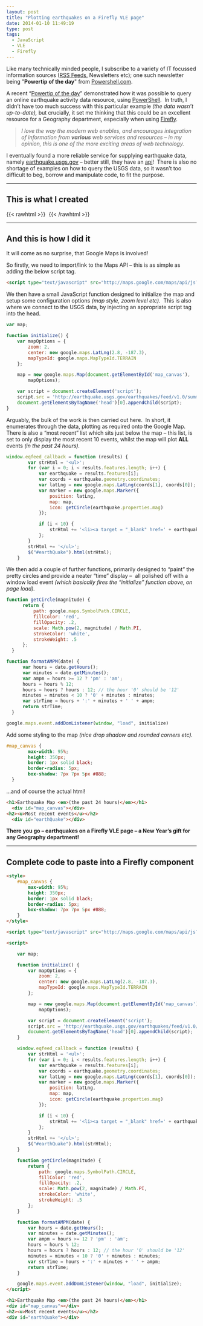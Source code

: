 ```yaml
---
layout: post
title: "Plotting earthquakes on a Firefly VLE page"
date: 2014-01-10 11:49:19
type: post
tags:
  - JavaScript
  - VLE
  - Firefly
---
```


Like many technically minded people, I subscribe to a variety of IT focussed information sources ([RSS Feeds](http://en.wikipedia.org/wiki/RSS), Newsletters etc); one such newsletter being "**Powertip of the day**" from [Powershell.com](http://powershell.com/).

A recent “[Powertip of the day](http://powershell.com/cs/blogs/tips/archive/2013/12/31/getting-most-recent-earthquakes.aspx)” demonstrated how it was possible to query an online earthquake activity data resource, using [PowerShell](http://en.wikipedia.org/wiki/Windows_PowerShell).  In truth, I didn’t have too much success with this particular example _(the data wasn’t up-to-date),_ but crucially, it set me thinking that this could be an excellent resource for a Geography department, especially when using [Firefly](http://fireflysolutions.co.uk/).

> _I love the way the modern web enables, and encourages integration of information from **various** web services and resources – in my opinion, this is one of the more exciting areas of web technology._

I eventually found a more reliable service for supplying earthquake data, namely [earthquake.usgs.gov](http://earthquake.usgs.gov/) – better still, they have an [api](http://en.wikipedia.org/wiki/Application_programming_interface)!  There is also no shortage of examples on how to query the USGS data, so it wasn’t too difficult to beg, borrow and manipulate code, to fit the purpose.

---

## This is what I created

{{< rawhtml >}}
<img
src="data:image/gif;base64,R0lGODlhAQABAIAAAP///wAAACH5BAEAAAAALAAAAAABAAEAAAICRAEAOw=="
data-src="/img/postimg/c4f87a96-48c9-4fc6-9dea-3227b99e5a8f-min.jpg"/>
{{< /rawhtml >}}

---

## And this is how I did it

It will come as no surprise, that Google Maps is involved!

So firstly, we need to import/link to the Maps API – this is as simple as adding the below script tag.

```HTML
<script type="text/javascript" src="http://maps.google.com/maps/api/js?sensor=false"></script>
```

We then have a small JavaScript function designed to initialize the map and setup some configuration options *(map style, zoom level etc).*  This is also where we connect to the USGS data, by injecting an appropriate script tag into the head.

```JavaScript
var map;

function initialize() {
    var mapOptions = {
        zoom: 2,
        center: new google.maps.LatLng(2.8, -187.3),
        mapTypeId: google.maps.MapTypeId.TERRAIN
    };

    map = new google.maps.Map(document.getElementById('map_canvas'),
        mapOptions);

    var script = document.createElement('script');
    script.src = 'http://earthquake.usgs.gov/earthquakes/feed/v1.0/summary/all_day.geojsonp';
    document.getElementsByTagName('head')[0].appendChild(script);
}

```

Arguably, the bulk of the work is then carried out here.  In short, it enumerates through the data, plotting as required onto the Google Map.  There is also a “most recent” list which sits just below the map – this list, is set to only display the most recent 10 events, whilst the map will plot **ALL** events _(in the past 24 hours)._

```JavaScript
window.eqfeed_callback = function (results) {
        var strHtml = '<ul>';
        for (var i = 0; i < results.features.length; i++) {
            var earthquake = results.features[i];
            var coords = earthquake.geometry.coordinates;
            var latLng = new google.maps.LatLng(coords[1], coords[0]);
            var marker = new google.maps.Marker({
                position: latLng,
                map: map,
                icon: getCircle(earthquake.properties.mag)
            });

            if (i < 10) {
                strHtml += '<li><a target = "_blank" href=' + earthquake.properties.url + ' title=' + earthquake.properties.place + '>Magnitude: ' + earthquake.properties.mag + 'Md - ' + earthquake.properties.place + ' at ' + formatAMPM(new Date(earthquake.properties.time)) + '</a></li>';
            };
        }
        strHtml += '</ul>';
        $("#earthQuake").html(strHtml);
    }
```

We then add a couple of further functions, primarily designed to “paint” the pretty circles and provide a neater “time” display –  all polished off with a window load event _(which basically fires the “initialize” function above, on page load)._

```JavaScript
function getCircle(magnitude) {
      return {
          path: google.maps.SymbolPath.CIRCLE,
          fillColor: 'red',
          fillOpacity: .2,
          scale: Math.pow(2, magnitude) / Math.PI,
          strokeColor: 'white',
          strokeWeight: .5
      };
  }

function formatAMPM(date) {
      var hours = date.getHours();
      var minutes = date.getMinutes();
      var ampm = hours >= 12 ? 'pm' : 'am';
      hours = hours % 12;
      hours = hours ? hours : 12; // the hour '0' should be '12'
      minutes = minutes < 10 ? '0' + minutes : minutes;
      var strTime = hours + ':' + minutes + ' ' + ampm;
      return strTime;
  }

google.maps.event.addDomListener(window, "load", initialize)
```

Add some styling to the map _(nice drop shadow and rounded corners etc)._

```CSS
#map_canvas {
        max-width: 95%;
        height: 350px;
        border: 1px solid black;
        border-radius: 5px;
        box-shadow: 7px 7px 5px #888;
  }
```

…and of course the actual html!

```HTML
<h1>Earthquake Map <em>(the past 24 hours)</em></h1>
  <div id="map_canvas"></div>
<h2><u>Most recent events</u></h2>
  <div id="earthQuake"></div>
```

**There you go – earthquakes on a Firefly VLE page – a New Year’s gift for any Geography department!**

---

## Complete code to paste into a Firefly component

```HTML
<style>
    #map_canvas {
        max-width: 95%;
        height: 350px;
        border: 1px solid black;
        border-radius: 5px;
        box-shadow: 7px 7px 5px #888;
    }
</style>

<script type="text/javascript" src="http://maps.google.com/maps/api/js?sensor=false"></script>

<script>

    var map;

    function initialize() {
        var mapOptions = {
            zoom: 2,
            center: new google.maps.LatLng(2.8, -187.3),
            mapTypeId: google.maps.MapTypeId.TERRAIN
        };

        map = new google.maps.Map(document.getElementById('map_canvas'),
            mapOptions);

        var script = document.createElement('script');
        script.src = 'http://earthquake.usgs.gov/earthquakes/feed/v1.0/summary/all_day.geojsonp';
        document.getElementsByTagName('head')[0].appendChild(script);
    }

    window.eqfeed_callback = function (results) {
        var strHtml = '<ul>';
        for (var i = 0; i < results.features.length; i++) {
            var earthquake = results.features[i];
            var coords = earthquake.geometry.coordinates;
            var latLng = new google.maps.LatLng(coords[1], coords[0]);
            var marker = new google.maps.Marker({
                position: latLng,
                map: map,
                icon: getCircle(earthquake.properties.mag)
            });

            if (i < 10) {
                strHtml += '<li><a target = "_blank" href=' + earthquake.properties.url + ' title=' + earthquake.properties.place + '>Magnitude: ' + earthquake.properties.mag + 'Md - ' + earthquake.properties.place + ' at ' + formatAMPM(new Date(earthquake.properties.time)) + '</a></li>';
            };
        }
        strHtml += '</ul>';
        $("#earthQuake").html(strHtml);
    }

    function getCircle(magnitude) {
        return {
            path: google.maps.SymbolPath.CIRCLE,
            fillColor: 'red',
            fillOpacity: .2,
            scale: Math.pow(2, magnitude) / Math.PI,
            strokeColor: 'white',
            strokeWeight: .5
        };
    }

    function formatAMPM(date) {
        var hours = date.getHours();
        var minutes = date.getMinutes();
        var ampm = hours >= 12 ? 'pm' : 'am';
        hours = hours % 12;
        hours = hours ? hours : 12; // the hour '0' should be '12'
        minutes = minutes < 10 ? '0' + minutes : minutes;
        var strTime = hours + ':' + minutes + ' ' + ampm;
        return strTime;
    }

    google.maps.event.addDomListener(window, "load", initialize);
</script>

<h1>Earthquake Map <em>(the past 24 hours)</em></h1>
<div id="map_canvas"></div>
<h2><u>Most recent events</u></h2>
<div id="earthQuake"></div>
```
